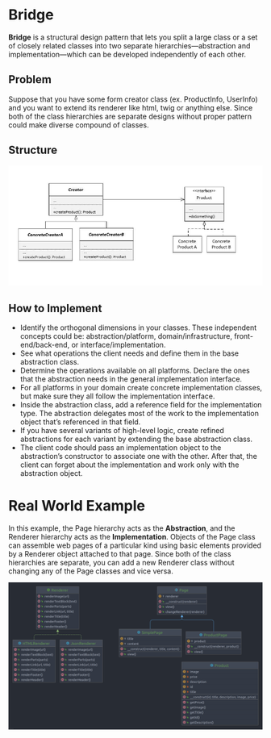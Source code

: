 # Bridge

**Bridge** is a structural design pattern that lets you split a large class or a set of closely related classes into two
separate hierarchies—abstraction and implementation—which can be developed independently of each other.

## Problem

Suppose that you have some form creator class (ex. ProductInfo, UserInfo) and you want to extend its renderer like html,
twig or anything else. Since both of the class hierarchies are separate designs without proper pattern could make
diverse compound of classes.

## Structure

<img src="assets/scheme.jpg" alt="Bridge"/>

## How to Implement

- Identify the orthogonal dimensions in your classes. These independent concepts could be: abstraction/platform,
  domain/infrastructure, front-end/back-end, or interface/implementation.
- See what operations the client needs and define them in the base abstraction class.
- Determine the operations available on all platforms. Declare the ones that the abstraction needs in the general
  implementation interface.
- For all platforms in your domain create concrete implementation classes, but make sure they all follow the
  implementation interface.
- Inside the abstraction class, add a reference field for the implementation type. The abstraction delegates most of the
  work to the implementation object that’s referenced in that field.
- If you have several variants of high-level logic, create refined abstractions for each variant by extending the base
  abstraction class.
- The client code should pass an implementation object to the abstraction’s constructor to associate one with the other.
  After that, the client can forget about the implementation and work only with the abstraction object.

# Real World Example

In this example, the Page hierarchy acts as the **Abstraction**, and the Renderer hierarchy acts as the
**Implementation**. Objects of the Page class can assemble web pages of a particular kind using basic elements provided
by a Renderer object attached to that page. Since both of the class hierarchies are separate, you can add a new Renderer
class without changing any of the Page classes and vice versa.

<img src="assets/uml.png" alt="Bridge Example"/>

